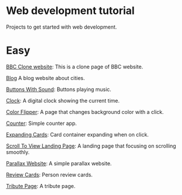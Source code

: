 # Web development tutorial

Projects to get started with web development.

# Easy
[BBC Clone website](BBC_Clone): This is a clone page of BBC website.

[Blog](Blog) A blog website about cities.

[Buttons With Sound](ButtonsWithSound): Buttons playing music.

[Clock](https://codepen.io/panagiotis1/pen/YzNQwZO): A digital clock showing the current time.

[Color Flipper](ColorFlipper): A page that changes background color with a click.

[Counter](Counter): Simple counter app.

[Expanding Cards](https://codepen.io/panagiotis1/pen/xxgdYob): Card container expanding when on click.

[Scroll To View Landing Page](Landing-Page): A landing page that focusing on scrolling smoothly.

[Parallax Website](ParallaxWebsite): A simple parallax website.

[Review Cards](Review-Cards): Person review cards.

[Tribute Page](https://codepen.io/panagiotis1/pen/JjbqvoY): A tribute page.

